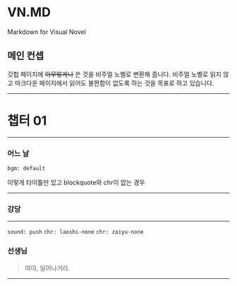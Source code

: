 # VN.MD
Markdown for Visual Novel

## 메인 컨셉

깃헙 페이지에 ~~아무렇게나~~ 쓴 것을 비주얼 노벨로 변환해 줍니다. 비주얼 노벨로 읽지 않고 마크다운 페이지에서 읽어도 불편함이 없도록 하는 것을 목표로 하고 있습니다.

---

# 챕터 01

---

### 어느 날
`bgm: default`

이렇게 타이틀만 있고 blockquote와 chr이 없는 경우

---

### 강당

---

`sound: push` `chr: laoshi-none` `chr: zaiyu-none`

### 선생님
> 여야, 일어나거라.

---
